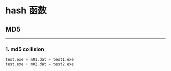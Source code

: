 # hash 函数

## MD5

---

### 1. md5 collision

```c
test.exe + m01.dat = test1.exe
test.exe + m02.dat = test2.exe
```



